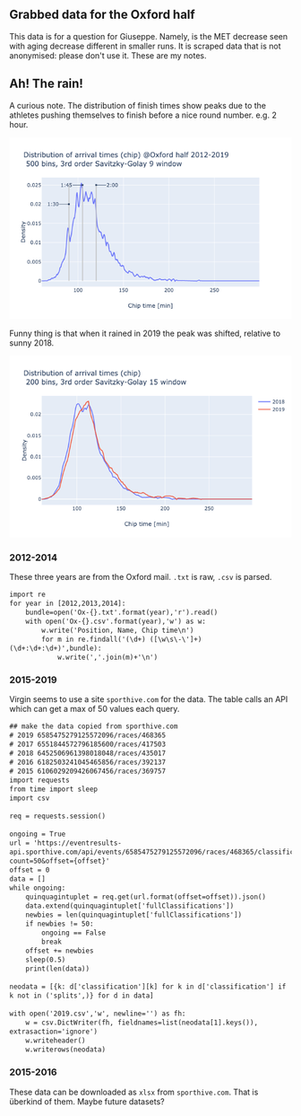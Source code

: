 ## Grabbed data for the Oxford half
This data is for a question for Giuseppe. Namely, is the MET decrease seen with aging decrease different in smaller runs.
It is scraped data that is not anonymised: please don't use it.
These are my notes.

## Ah! The rain!

A curious note. The distribution of finish times show peaks due to the athletes pushing themselves to finish before a nice round number. e.g. 2 hour.

![arrivals](arrival%20peaks.png)

Funny thing is that when it rained in 2019 the peak was shifted, relative to sunny 2018.

![rain.png](rain.png)

### 2012-2014
These three years are from the Oxford mail.
`.txt` is raw, `.csv` is parsed.

    import re
    for year in [2012,2013,2014]:
        bundle=open('Ox-{}.txt'.format(year),'r').read()
        with open('Ox-{}.csv'.format(year),'w') as w:
            w.write('Position, Name, Chip time\n')
            for m in re.findall('(\d+) ([\w\s\-\']+) (\d+:\d+:\d+)',bundle):
                w.write(','.join(m)+'\n')

### 2015-2019
Virgin seems to use a site `sporthive.com` for the data. The table calls an API which can get a max of 50 values each query.

    ## make the data copied from sporthive.com
    # 2019 6585475279125572096/races/468365
    # 2017 6551844572796185600/races/417503
    # 2018 6452506961398018048/races/435017
    # 2016 6182503241045465856/races/392137
    # 2015 6106029209426067456/races/369757
    import requests
    from time import sleep
    import csv

    req = requests.session()

    ongoing = True
    url = 'https://eventresults-api.sporthive.com/api/events/6585475279125572096/races/468365/classifications/search?count=50&offset={offset}'
    offset = 0
    data = []
    while ongoing:
        quinquagintuplet = req.get(url.format(offset=offset)).json()
        data.extend(quinquagintuplet['fullClassifications'])
        newbies = len(quinquagintuplet['fullClassifications'])
        if newbies != 50:
            ongoing == False
            break
        offset += newbies
        sleep(0.5)
        print(len(data))

    neodata = [{k: d['classification'][k] for k in d['classification'] if k not in ('splits',)} for d in data]

    with open('2019.csv','w', newline='') as fh:
        w = csv.DictWriter(fh, fieldnames=list(neodata[1].keys()), extrasaction='ignore')
        w.writeheader()
        w.writerows(neodata)


### 2015-2016
These data can be downloaded as `xlsx` from `sporthive.com`.
That is überkind of them. Maybe future datasets?
